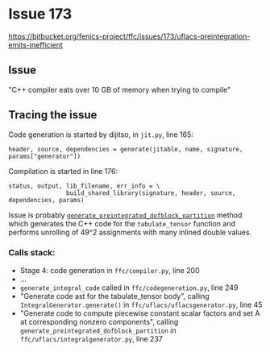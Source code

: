 # Issue 173
https://bitbucket.org/fenics-project/ffc/issues/173/uflacs-preintegration-emits-inefficient

## Issue

"C++ compiler eats over 10 GB of memory when trying to compile"

## Tracing the issue

Code generation is started by dijitso, in `jit.py`, line 165:
```
header, source, dependencies = generate(jitable, name, signature, params["generator"])
```
Compilation is started in line 176:
```
status, output, lib_filename, err_info = \
                build_shared_library(signature, header, source, dependencies, params)
```

Issue is probably [`generate_preintegrated_dofblock_partition`](https://bitbucket.org/fenics-project/ffc/src/479fae88be777da83742306eefe271cb168fcaa9/ffc/uflacs/integralgenerator.py?at=master&fileviewer=file-view-default#integralgenerator.py-989) method which generates the C++ code for the `tabulate_tensor` function and performs unrolling of 49^2 assignments with many inlined double values.

### Calls stack:
 - Stage 4: code generation in `ffc/compiler.py`, line 200
 - ...
 - `generate_integral_code` called in `ffc/codegeneration.py`, line 249
 -  "Generate code ast for the tabulate_tensor body", calling `IntegralGenerator.generate()` in `ffc/uflacs/uflacsgenerator.py`, line 45
 - "Generate code to compute piecewise constant scalar factors and set A at corresponding nonzero components", calling `generate_preintegrated_dofblock_partition` in `ffc/uflacs/integralgenerator.py`, line 237